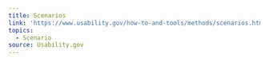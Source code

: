 ```yaml
---
title: Scenarios
link: 'https://www.usability.gov/how-to-and-tools/methods/scenarios.html'
topics:
  - Scenario
source: Usability.gov
---
```


